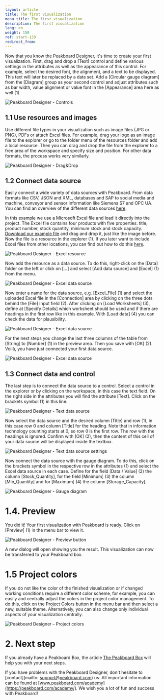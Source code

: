 ```yaml
---
layout: article
title: The first visualization  
menu_title: The first visualization  
description: The first visualization  
lang: en
weight: 150
ref: start-150
redirect_from:
---
```


Now that you know the Peakboard Designer, it's time to create your first visualization. 
First, drag and drop a [Text] control and define various settings in the attributes as well as the appearance of this control.
For example, select the desired font, the alignment, and a text to be displayed. This text will later be replaced by a data set.
Add a [Circular gauge diagram] from the [Diagram] group as your second control and adjust attributes such as bar width, value alignment or value font in the [Appearance] area here as well (1).

![Peakboard Designer - Controls](/assets/images/get_started/Visualization_controls_en.png)

## 1.1 Use resources and images

Use different file types in your visualization such as image files (JPG or PNG), PDFs or attach Excel files.
For example, drag your logo as an image file to the explorer or go to the folder menu of the resources folder and add a local resource.
Then you can drag and drop the file from the explorer to a free area of the workspace and specify size and position.
For other data formats, the process works very similarly.

![Peakboard Designer - Drag&Drop](/assets/images/get_started/Visualization_resources_en.gif)

## 1.2 Connect data source

Easily connect a wide variety of data sources with Peakboard.
From data formats like CSV, JSON and XML, databases and SAP to social media and machine, conveyor and sensor information like Siemens S7 and OPC UA.
You can find an overview of the different data sources [here](https://peakboard.com/en/interfaces/?utm_source=HelpCenter&utm_medium=Link&utm_campaign=GetStarted_Article).

In this example we use a Microsoft Excel file and load it directly into the project. 
The Excel file contains four products with five properties: title, product number, stock quantity, minimum stock and stock capacity.
[Download our example file](/assets/files/examples/Peakboard_Example_Date.xlsx) and drag and drop it, just like the image before.
Now the file is a resource in the explorer (1). If you later want to include Excel files from other locations, you can find out how to do this [here](/data_sources/Excel/en-excel.html).

![Peakboard Designer - Excel resource](/assets/images/get_started/Visualization_excel-01_en.png)

Now add the resource as a data source.
To do this, right-click on the [Data] folder on the left or click on [...] and select [Add data source] and [Excel] (1) from the menu.

![Peakboard Designer - Excel data source](/assets/images/get_started/Visualization_excel-02_en.png)


Now enter a name for the data source, e.g. [Excel_File] (1) and select the uploaded Excel file in the [Connection] area by clicking on the three dots behind the [File] input field (2). 
After clicking on [Load Worksheets] (3), define at [Specify Details] which worksheet should be used and if there are headings in the first row like in this example.
With [Load data] (4) you can check the data for plausibility. 

![Peakboard Designer - Excel data source](/assets/images/get_started/Visualization_excel-03_en.png)

For the next steps you change the last three columns of the table from [String] to [Number] (1) in the preview area. Then you save with [OK] (2).
Voilà, you have just connected your first data source.

![Peakboard Designer - Excel data source](/assets/images/get_started/Visualization_excel-04_en.png)

## 1.3 Connect data and control

The last step is to connect the data source to a control.
Select a control in the explorer or by clicking on the workspace, in this case the text field.
On the right side in the attributes you will find the attribute [Text].
Click on the brackets symbol (1) in this line.

![Peakboard Designer - Text data source](/assets/images/get_started/Visualization_excel-05_en.png)

Now select the data source and the desired column (Title) and row (1), in this case row 0 and column [Title] for the heading.
Note that in information technology counting starts at 0, so row 0 is the first row. 
The row with the headings is ignored.
Confirm with [OK] (2), then the content of this cell of your data source will be displayed inside the textbox.

![Peakboard Designer - Text data source settings](/assets/images/get_started/Visualization_excel-06_en.png)

Now connect the data source with the gauge diagram.
To do this, click on the brackets symbol in the respective row in the attributes (1) and select the Excel data source in each case.
Define for the field [Data / Value] (2) the column [Stock_Quantity], for the field [Minimum] (3) the column [Min_Quantity] and for [Maximum] (4) the column [Storage_Capacity].

![Peakboard Designer - Gauge diagram](/assets/images/get_started/Visualization_excel-07_en.png)

# 1.4. Preview

You did it!
Your first visualization with Peakboard is ready.
Click on [Preview] (1) in the menu bar to view it.

![Peakboard Designer - Preview button](/assets/images/get_started/Visualization_excel-08_en.png)

A new dialog will open showing you the result. This visualization can now be transferred to your Peakboard box.

# 1.5 Project colors

If you do not like the color of the finished visualization or if changed working conditions require a different color scheme, for example, you can easily and centrally adjust the colors in the project color management.
To do this, click on the Project Colors button in the menu bar and then select a new, suitable theme. Alternatively, you can also change only individual aspects of your visualization centrally.

![Peakboard Designer – Project colors](/assets/images/get_started/Visualization_projectcolors_en.gif)

# 2. Next step

If you already have a Peakboard Box, the article [The Peakboard Box](https://help.peakboard.com/get_started/de-peakboard-box.html) will help you with your next steps.

If you have problems with the Peakboard Designer, don't hesitate to [contact](mailto: support@peakboard.com) us.
All important information can be found at [www.peakboard.com/academy](https://peakboard.com/academy/). 
We wish you a lot of fun and success with Peakboard!